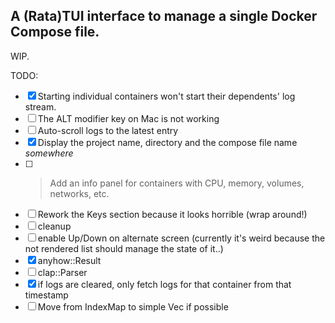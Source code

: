 ## A (Rata)TUI interface to manage a single Docker Compose file.

WIP.

TODO:
- [x] Starting individual containers won't start their dependents' log stream.
- [ ] The ALT modifier key on Mac is not working
- [ ] Auto-scroll logs to the latest entry
- [x] Display the project name, directory and the compose file name _somewhere_
- [ ] > Add an info panel for containers with CPU, memory, volumes, networks, etc.
- [ ] Rework the Keys section because it looks horrible (wrap around!)
- [ ] cleanup
- [ ] enable Up/Down on alternate screen (currently it's weird because the not rendered list should manage the state of it..)
- [x] anyhow::Result
- [ ] clap::Parser
- [x] if logs are cleared, only fetch logs for that container from that timestamp
- [ ] Move from IndexMap to simple Vec if possible
